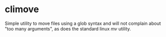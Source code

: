 # climove

Simple utility to move files using a glob syntax and will not complain about "too many arguments", as does the standard linux *mv* utility.
